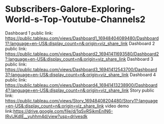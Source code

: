 # Subscribers-Galore-Exploring-World-s-Top-Youtube-Channels2

Dashboard 1 public link: https://public.tableau.com/views/Dashboard1_16948404089480/Dashboard1?:language=en-US&:display_count=n&:origin=viz_share_link
Dashboard 2 public link: https://public.tableau.com/views/Dashboard2_16941411693580/Dashboard2?:language=en-US&:display_count=n&:origin=viz_share_link
Dashboard 3 public link: https://public.tableau.com/views/Dashboard3_16941412543700/Dashboard3?:language=en-US&:display_count=n&:origin=viz_share_link
Dashboard 4 public link: https://public.tableau.com/views/Dashboard4_16941413238900/Dashboard4?:language=en-US&:display_count=n&:origin=viz_share_link
      Story public link: https://public.tableau.com/views/Story_16948408204480/Story1?:language=en-US&:display_count=n&:origin=viz_share_link
        video demo link:https://drive.google.com/file/d/1qSvRSjkmEnIN6-IRvlJKdIE__yuhhm4d/view?usp=drivesdk
